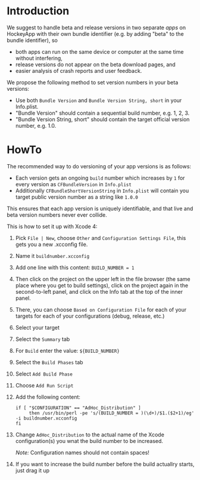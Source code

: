 Introduction
============

We suggest to handle beta and release versions in two separate *apps* on HockeyApp with their own bundle identifier (e.g. by adding "beta" to the bundle identifier), so

* both apps can run on the same device or computer at the same time without interfering,
* release versions do not appear on the beta download pages, and
* easier analysis of crash reports and user feedback.

We propose the following method to set version numbers in your beta versions:

* Use both `Bundle Version` and `Bundle Version String, short` in your Info.plist.
* "Bundle Version" should contain a sequential build number, e.g. 1, 2, 3.
* "Bundle Version String, short" should contain the target official version number, e.g. 1.0.

HowTo
=====

The recommended way to do versioning of your app versions is as follows:

- Each version gets an ongoing `build` number which increases by `1` for every version as `CFBundleVersion` in `Info.plist`
- Additionally `CFBundleShortVersionString` in `Info.plist` will contain you target public version number as a string like `1.0.0`

This ensures that each app version is uniquely identifiable, and that live and beta version numbers never ever collide.

This is how to set it up with Xcode 4:

1. Pick `File | New`, choose `Other` and `Configuration Settings File`, this gets you a new .xcconfig file.
2. Name it `buildnumber.xcconfig`
3. Add one line with this content: `BUILD_NUMBER = 1`
4. Then click on the project on the upper left in the file browser (the same place where you get to build settings), click on the project again in the second-to-left panel, and click on the Info tab at the top of the inner panel.
5.  There, you can choose `Based on Configuration File` for each of your targets for each of your configurations (debug, release, etc.)
6. Select your target
7. Select the `Summary` tab
8. For `Build` enter the value: `${BUILD_NUMBER}`
9. Select the `Build Phases` tab
10. Select `Add Build Phase`
11. Choose `Add Run Script`
12. Add the following content:

        if [ "$CONFIGURATION" == "AdHoc_Distribution" ]
             then /usr/bin/perl -pe 's/(BUILD_NUMBER = )(\d+)/$1.($2+1)/eg' -i buildnumber.xcconfig
        fi
13. Change `AdHoc_Distribution` to the actual name of the Xcode configuration(s) you wnat the build number to be increased.

    *Note:* Configuration names should not contain spaces!
14. If you want to increase the build number before the build actuallry starts, just drag it up